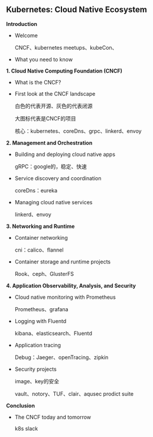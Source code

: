 ## Kubernetes: Cloud Native Ecosystem

**Introduction**

- Welcome

    CNCF、kubernetes meetups、kubeCon、

- What you need to know

**1. Cloud Native Computing Foundation (CNCF)**

- What is the CNCF?

- First look at the CNCF landscape

    白色的代表开源、灰色的代表闭源

    大图标代表是CNCF的项目

    核心：kubernetes、coreDns、grpc、linkerd、envoy

**2. Management and Orchestration**

- Building and deploying cloud native apps

    gRPC：google的，稳定、快速

- Service discovery and coordination

    coreDns：eureka

- Managing cloud native services

    linkerd、envoy

**3. Networking and Runtime**

- Container networking

    cni：calico、flannel

- Container storage and runtime projects

    Rook、ceph、GlusterFS

**4. Application Observability, Analysis, and Security**

- Cloud native monitoring with Prometheus

    Prometheus、grafana

- Logging with Fluentd

    kibana、elasticsearch、Fluentd

- Application tracing

    Debug：Jaeger、openTracing、zipkin

- Security projects

    image、key的安全

    vault、notory、TUF、clair、aqusec prodict suite

**Conclusion**

- The CNCF today and tomorrow

    k8s slack
